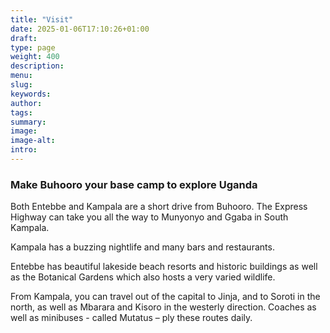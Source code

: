 ```yaml
---
title: "Visit"
date: 2025-01-06T17:10:26+01:00
draft: 
type: page
weight: 400
description: 
menu:
slug:
keywords:
author: 
tags: 
summary:
image:
image-alt:
intro:
---
```

### Make Buhooro your base camp to explore Uganda

Both Entebbe and Kampala are a short drive from Buhooro. The Express Highway can take you all the way to Munyonyo and Ggaba in South Kampala. 

Kampala has a buzzing nightlife and many bars and restaurants. 

Entebbe has beautiful lakeside beach resorts and historic buildings as well as the Botanical Gardens which also hosts a very varied wildlife. 

From Kampala, you can travel out of the capital to Jinja, and to Soroti in the north, as well as Mbarara and Kisoro in the westerly direction. Coaches as well as minibuses - called Mutatus – ply these routes daily.

